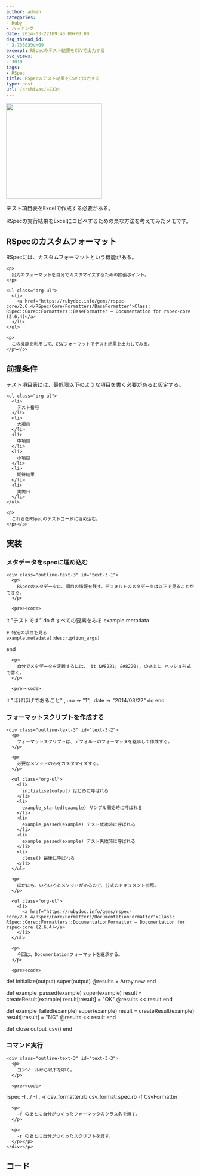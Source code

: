 ```yaml
---
author: admin
categories:
- Ruby
- ハッキング
date: 2014-03-22T09:40:00+00:00
dsq_thread_id:
- 3.736839e+09
excerpt: RSpecのテスト結果をCSVで出力する
pvc_views:
- 3010
tags:
- RSpec
title: RSpecのテスト結果をCSVで出力する
type: post
url: /archives/=2334
---
```


[<img alt="" src="https://lh3.googleusercontent.com/-Zf4rF4KLaKQ/UvpByiJqSvI/AAAAAAAABCA/lvJgohfEmdo/s800/ruby1.png" width="256" height="256" />][1] 

テスト項目表をExcelで作成する必要がある。 

RSpecの実行結果をExcelにコピペするための楽な方法を考えてみたメモです。 

<div id="outline-container-sec-1" class="outline-2">
  <h2 id="sec-1">
    RSpecのカスタムフォーマット
  </h2>
  
  <div class="outline-text-2" id="text-1">
    <p>
      RSpecには、カスタムフォーマットという機能がある。
    </p>
    
    <p>
      出力のフォーマットを自分でカスタマイズするための拡張ボイント。
    </p>
    
    <ul class="org-ul">
      <li>
        <a href="https://rubydoc.info/gems/rspec-core/2.6.4/RSpec/Core/Formatters/BaseFormatter">Class: RSpec::Core::Formatters::BaseFormatter — Documentation for rspec-core (2.6.4)</a>
      </li>
    </ul>
    
    <p>
      この機能を利用して、CSVフォーマットでテスト結果を出力してみる。
    </p></p>
  </div></p>
</div>

<div id="outline-container-sec-2" class="outline-2">
  <h2 id="sec-2">
    前提条件
  </h2>
  
  <div class="outline-text-2" id="text-2">
    <p>
      テスト項目表には、最低限以下のような項目を書く必要があると仮定する。
    </p>
    
    <ul class="org-ul">
      <li>
        テスト番号
      </li>
      <li>
        大項目
      </li>
      <li>
        中項目
      </li>
      <li>
        小項目
      </li>
      <li>
        期待結果
      </li>
      <li>
        実施日
      </li>
    </ul>
    
    <p>
      これらをRSpecのテストコードに埋め込む。
    </p></p>
  </div></p>
</div>

<div id="outline-container-sec-3" class="outline-2">
  <h2 id="sec-3">
    実装
  </h2>
  
  <div class="outline-text-2" id="text-3">
  </div>
  
  <div id="outline-container-sec-3-1" class="outline-3">
    <h3 id="sec-3-1">
      メタデータをspecに埋め込む
    </h3>
    
    <div class="outline-text-3" id="text-3-1">
      <p>
        RSpecのメタデータに、項目の情報を残す。デフォルトのメタデータは以下で見ることができる。
      </p>
      
      <pre><code>
  it "テストです" do 
    # すべての要素をみる
    example.metadata

    # 特定の項目を見る
    example.metadata[:description_args]
  end 
</code></pre>
      
      <p>
        自分でメタデータを定義するには、 it &#8221; &#8220;, のあとに ハッシュ形式で書く。
      </p>
      
      <pre><code>
  it "ほげほげであること" , :no => "1", :date => "2014/03/22" do
  end
</code></pre></p>
    </div></p>
  </div>
  
  <div id="outline-container-sec-3-2" class="outline-3">
    <h3 id="sec-3-2">
      フォーマットスクリプトを作成する
    </h3>
    
    <div class="outline-text-3" id="text-3-2">
      <p>
        フォーマットスクリプトは、デフォルトのフォーマッタを継承して作成する。
      </p>
      
      <p>
        必要なメソッドのみをカスタマイズする。
      </p>
      
      <ul class="org-ul">
        <li>
          initialise(output) はじめに呼ばれる
        </li>
        <li>
          example_started(example) サンプル開始時に呼ばれる
        </li>
        <li>
          example_passed(example) テスト成功時に呼ばれる
        </li>
        <li>
          example_passed(example) テスト失敗時に呼ばれる
        </li>
        <li>
          close() 最後に呼ばれる
        </li>
      </ul>
      
      <p>
        ほかにも、いろいろとメソッドがあるので、公式のドキュメント参照。
      </p>
      
      <ul class="org-ul">
        <li>
          <a href="https://rubydoc.info/gems/rspec-core/2.6.4/RSpec/Core/Formatters/DocumentationFormatter">Class: RSpec::Core::Formatters::DocumentationFormatter — Documentation for rspec-core (2.6.4)</a>
        </li>
      </ul>
      
      <p>
        今回は、Documentationフォーマットを継承する。
      </p>
      
      <pre><code>
  def initialize(output)
    super(output)
    @results = Array.new
  end
  
  def example_passed(example)
    super(example)
    result = createResult(example)
    result[:result] = "OK"
    @results &lt;&lt; result
  end

  def example_failed(example)
    super(example)
    result = createResult(example)
    result[:result] = "NG"
    @results &lt;&lt; result
  end

  def close
    output_csv()
  end
</code></pre></p>
    </div></p>
  </div>
  
  <div id="outline-container-sec-3-3" class="outline-3">
    <h3 id="sec-3-3">
      コマンド実行
    </h3>
    
    <div class="outline-text-3" id="text-3-3">
      <p>
        コンソールから以下を叩く。
      </p>
      
      <pre><code>
rspec -I ../ -I . -r csv_formatter.rb csv_format_spec.rb -f CsvFormatter
</code></pre>
      
      <p>
        -f のあとに自分がつくったフォーマッタのクラス名を渡す。
      </p>
      
      <p>
        -r のあとに自分がつくったスクリプトを渡す。
      </p></p>
    </div></p>
  </div></p>
</div>

<div id="outline-container-sec-4" class="outline-2">
  <h2 id="sec-4">
    コード
  </h2>
  
  <div class="outline-text-2" id="text-4">
  </div></p>
</div>

 [1]: https://picasaweb.google.com/lh/photo/Tu2VEkVYqYsV04cIb3i5qTyD6hjDXGH6XyE6iLrzolo?feat=embedwebsite